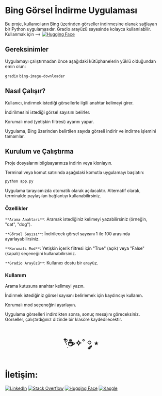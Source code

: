 # Bing Görsel İndirme Uygulaması
Bu proje, kullanıcıların Bing üzerinden görseller indirmesine olanak sağlayan bir Python uygulamasıdır. Gradio arayüzü sayesinde kolayca kullanılabilir.
Kullanmak için -->  [![Hugging Face](https://img.shields.io/badge/HuggingFace-9C30FF?style=for-the-badge&logo=huggingface&logoColor=white)](https://huggingface.co/spaces/elfgk/BingDownload)

## Gereksinimler
Uygulamayı çalıştırmadan önce aşağıdaki kütüphanelerin yüklü olduğundan emin olun:

`gradio`
`bing-image-downloader`


## Nasıl Çalışır?
Kullanıcı, indirmek istediği görsellerle ilgili anahtar kelimeyi girer.


İndirilmesini istediği görsel sayısını belirler.


Korumalı mod (yetişkin filtresi) ayarını yapar.


Uygulama, Bing üzerinden belirtilen sayıda görseli indirir ve indirme işlemini tamamlar.


## Kurulum ve Çalıştırma
Proje dosyalarını bilgisayarınıza indirin veya klonlayın.


Terminal veya komut satırında aşağıdaki komutla uygulamayı başlatın:

```bash
python app.py
```


Uygulama tarayıcınızda otomatik olarak açılacaktır. Alternatif olarak, terminalde paylaşılan bağlantıyı kullanabilirsiniz.

### Özellikler
`**Arama Anahtarı**`: Aramak istediğiniz kelimeyi yazabilirsiniz (örneğin, "cat", "dog").


`**Görsel Sayısı**`: İndirilecek görsel sayısını 1 ile 100 arasında ayarlayabilirsiniz.


`**Korumalı Mod**`: Yetişkin içerik filtresi için "True" (açık) veya "False" (kapalı) seçeneğini kullanabilirsiniz.


`**Gradio Arayüzü**`: Kullanıcı dostu  bir arayüz.


### Kullanım
Arama kutusuna anahtar kelimeyi yazın.


İndirmek istediğiniz görsel sayısını belirlemek için kaydırıcıyı kullanın.


Korumalı mod seçeneğini ayarlayın.


Uygulama görselleri indirdikten sonra, sonuç mesajını göreceksiniz. Görseller, çalıştırdığınız dizinde bir klasöre kaydedilecektir.



<h1 align="center"> 𓍢ִ໋☕️✧˚ ༘ ⋆ </h1>

<h1> İletişim: </h1>

[![LinkedIn](https://img.shields.io/badge/LinkedIn-0A66C2?style=for-the-badge&logo=linkedin&logoColor=white)](https://www.linkedin.com/in/elfgk/)
[![Stack Overflow](https://img.shields.io/badge/StackOverflow-FE7A16?style=for-the-badge&logo=stackoverflow&logoColor=white)](https://stackoverflow.com/users/27559679/elfgk)
[![Hugging Face](https://img.shields.io/badge/HuggingFace-9C30FF?style=for-the-badge&logo=huggingface&logoColor=white)](https://huggingface.co/elfgk)
[![Kaggle](https://img.shields.io/badge/Kaggle-20BEFF?style=for-the-badge&logo=kaggle&logoColor=white)](https://www.kaggle.com/elfgkk)



